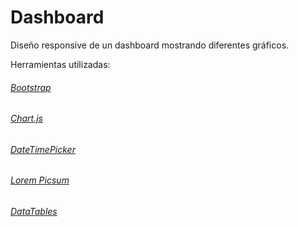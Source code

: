 # Dashboard
Diseño responsive de un dashboard mostrando diferentes gráficos.

Herramientas utilizadas:

<h6><a href="https://getbootstrap.com/">Bootstrap</a></h6>
    <h6><a href="https://www.chartjs.org/">Chart.js</a></h6>
    <h6><a href="https://xdsoft.net/jqplugins/datetimepicker/">DateTimePicker</a></h6>
    <h6><a href="https://picsum.photos/">Lorem Picsum</a></h6>
    <h6><a href="https://datatables.net/">DataTables</a></h6>
